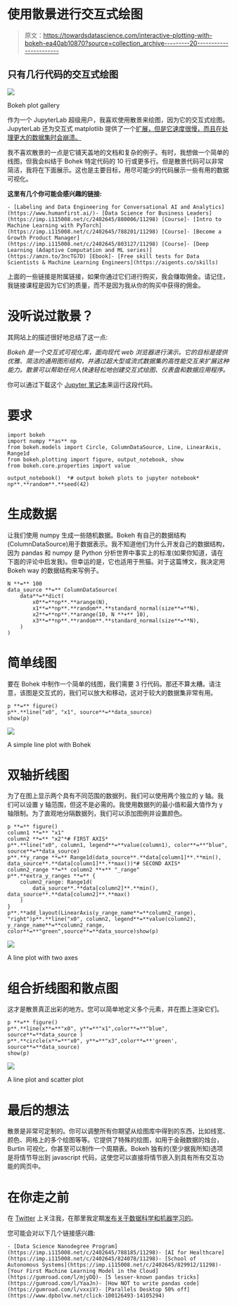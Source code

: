 # 使用散景进行交互式绘图

> 原文：<https://towardsdatascience.com/interactive-plotting-with-bokeh-ea40ab10870?source=collection_archive---------20----------------------->

## 只有几行代码的交互式绘图

![](img/10e5fa825ed2959c437dc158dd832346.png)

Bokeh plot gallery

作为一个 JupyterLab 超级用户，我喜欢使用散景来绘图，因为它的交互式绘图。JupyterLab 还为交互式 matplotlib 提供了一个[扩展，但是它速度很慢，而且在处理更大的数据集时会崩溃。](https://github.com/matplotlib/jupyter-matplotlib)

我不喜欢散景的一点是它铺天盖地的文档和复杂的例子。有时，我想做一个简单的线图，但我会纠结于 Bohek 特定代码的 10 行或更多行。但是散景代码可以非常简洁，我将在下面展示。这也是主要目标，用尽可能少的代码展示一些有用的数据可视化。

**这里有几个你可能会感兴趣的链接:**

```
- [Labeling and Data Engineering for Conversational AI and Analytics](https://www.humanfirst.ai/)- [Data Science for Business Leaders](https://imp.i115008.net/c/2402645/880006/11298) [Course]- [Intro to Machine Learning with PyTorch](https://imp.i115008.net/c/2402645/788201/11298) [Course]- [Become a Growth Product Manager](https://imp.i115008.net/c/2402645/803127/11298) [Course]- [Deep Learning (Adaptive Computation and ML series)](https://amzn.to/3ncTG7D) [Ebook]- [Free skill tests for Data Scientists & Machine Learning Engineers](https://aigents.co/skills)
```

上面的一些链接是附属链接，如果你通过它们进行购买，我会赚取佣金。请记住，我链接课程是因为它们的质量，而不是因为我从你的购买中获得的佣金。

# 没听说过散景？

其网站上的描述很好地总结了这一点:

*Bokeh 是一个交互式可视化库，面向现代 web 浏览器进行演示。它的目标是提供优雅、简洁的通用图形结构，并通过超大型或流式数据集的高性能交互来扩展这种能力。散景可以帮助任何人快速轻松地创建交互式绘图、仪表盘和数据应用程序。*

你可以通过下载这个 [Jupyter 笔记本](https://romanorac.github.io/assets/notebooks/2019-02-11-interactive-plotting-with-bokeh.ipynb)来运行这段代码。

# 要求

```
import bokeh
import numpy **as** np
from bokeh.models import Circle, ColumnDataSource, Line, LinearAxis, Range1d
from bokeh.plotting import figure, output_notebook, show
from bokeh.core.properties import value

output_notebook()  *# output bokeh plots to jupyter notebook*
np**.**random**.**seed(42)
```

# 生成数据

让我们使用 numpy 生成一些随机数据。Bokeh 有自己的数据结构(ColumnDataSource)用于数据表示。我不知道他们为什么开发自己的数据结构，因为 pandas 和 numpy 是 Python 分析世界中事实上的标准(如果你知道，请在下面的评论中启发我)。但幸运的是，它也适用于熊猫。对于这篇博文，我决定用 Bokeh way 的数据结构来写例子。

```
N **=** 100
data_source **=** ColumnDataSource(
    data**=**dict(
        x0**=**np**.**arange(N),
        x1**=**np**.**random**.**standard_normal(size**=**N),
        x2**=**np**.**arange(10, N **+** 10),
        x3**=**np**.**random**.**standard_normal(size**=**N),
    )
)
```

# 简单线图

要在 Bohek 中制作一个简单的线图，我们需要 3 行代码。那还不算太糟。请注意，该图是交互式的，我们可以放大和移动，这对于较大的数据集非常有用。

```
p **=** figure()
p**.**line("x0", "x1", source**=**data_source)
show(p)
```

![](img/8e34fe0bb91c53b7d5235a817647ba78.png)

A simple line plot with Bohek

# 双轴折线图

为了在图上显示两个具有不同范围的数据列，我们可以使用两个独立的 y 轴。我们可以设置 y 轴范围，但这不是必需的。我使用数据列的最小值和最大值作为 y 轴限制。为了直观地分隔数据列，我们可以添加图例并设置颜色。

```
p **=** figure()
column1 **=** "x1"
column2 **=** "x2"*# FIRST AXIS*
p**.**line("x0", column1, legend**=**value(column1), color**=**"blue", source**=**data_source)
p**.**y_range **=** Range1d(data_source**.**data[column1]**.**min(), data_source**.**data[column1]**.**max())*# SECOND AXIS*
column2_range **=** column2 **+** "_range"
p**.**extra_y_ranges **=** {
    column2_range: Range1d(
        data_source**.**data[column2]**.**min(), data_source**.**data[column2]**.**max()
    )
}
p**.**add_layout(LinearAxis(y_range_name**=**column2_range), "right")p**.**line("x0", column2, legend**=**value(column2), y_range_name**=**column2_range, color**=**"green",source**=**data_source)show(p)
```

![](img/c93e09935d7404dbfd203927984101e0.png)

A line plot with two axes

# 组合折线图和散点图

这才是散景真正出彩的地方。您可以简单地定义多个元素，并在图上渲染它们。

```
p **=** figure()
p**.**line(x**=**"x0", y**=**"x1",color**=**"blue", source**=**data_source )
p**.**circle(x**=**"x0", y**=**"x3",color**=**'green', source**=**data_source)
show(p)
```

![](img/c5f1504bbe9d24bb5f28ff0311f5b162.png)

A line plot and scatter plot

# 最后的想法

散景是非常可定制的。你可以调整所有你期望从绘图库中得到的东西，比如线宽、颜色、网格上的多个绘图等等。它提供了特殊的绘图，如用于金融数据的烛台，Burtin 可视化，你甚至可以制作一个周期表。Bokeh 独有的(至少据我所知)选项是将情节导出到 javascript 代码，这使您可以直接将情节嵌入到具有所有交互功能的网页中。

# 在你走之前

在 [Twitter](https://twitter.com/romanorac) 上关注我，在那里我定期[发布关于数据科学和机器学习的](https://twitter.com/romanorac/status/1328952374447267843)。

您可能会对以下几个链接感兴趣:

```
- [Data Science Nanodegree Program](https://imp.i115008.net/c/2402645/788185/11298)- [AI for Healthcare](https://imp.i115008.net/c/2402645/824078/11298)- [School of Autonomous Systems](https://imp.i115008.net/c/2402645/829912/11298)- [Your First Machine Learning Model in the Cloud](https://gumroad.com/l/mjyDQ)- [5 lesser-known pandas tricks](https://gumroad.com/l/YaaJn)- [How NOT to write pandas code](https://gumroad.com/l/vxxiV)- [Parallels Desktop 50% off](https://www.dpbolvw.net/click-100126493-14105294)
```